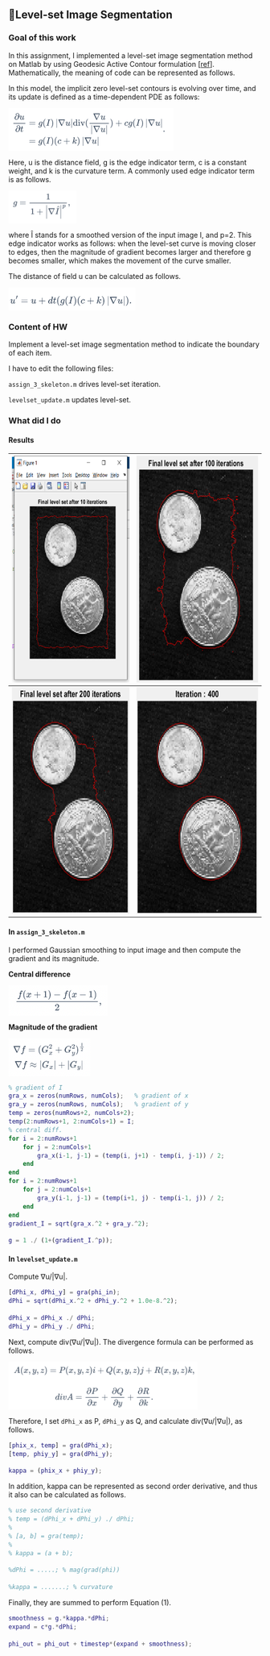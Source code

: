 ## 📕Level-set Image Segmentation

### Goal of this work

In this assignment, I implemented a level-set image segmentation method on Matlab by using Geodesic Active Contour formulation [[ref](https://link.springer.com/article/10.1023/A:1007979827043)]. Mathematically, the meaning of code can be represented as follows.

In this model, the implicit zero level-set contours is evolving over time, and its update is defined as a time-dependent PDE as follows:

<img src="./equations/1.png" alt="image1" height="85" align="center"/>

Here, u is the distance field, g is the edge indicator term, c is a constant weight, and k is the curvature term. A commonly used edge indicator term is as follows.

<img src="./equations/2.png" alt="image2" height="65" align="center"/>

where Î stands for a smoothed version of the input image I, and p=2. This edge indicator works as follows: when the level-set curve is moving closer to edges, then the magnitude of gradient becomes larger and therefore g becomes smaller, which makes the movement of the curve smaller.

The distance of field u can be calculated as follows.

<img src="./equations/3.png" alt="image3" height="45" align="center"/>



### Content of HW

Implement a level-set image segmentation method to indicate the boundary of each item.

I have to edit the following files:

`assign_3_skeleton.m` drives level-set iteration.

`levelset_update.m` updates level-set.

### What did I do

#### Results

| <img src="./images/image1.png" alt="image1" height="450" width="315"/> | <img src="./images/image2.png" alt="image2" height="450" width="340" /> |
| ------------------------------------------------------------ | ------------------------------------------------------------ |
| <img src="./images/image3.png" alt="image3" height="450" width="328"/> | <img src="./images/image4.png" alt="image4" height="450" width="328"/> |



#### In `assign_3_skeleton.m`

I performed Gaussian smoothing to input image and then compute the gradient and its magnitude.

**Central difference**

<img src="./equations/4.png" alt="image4" height="60" align="center"/>

**Magnitude of the gradient**

<img src="./equations/5.png" alt="image5" height="75" align="center"/>


```matlab
% gradient of I
gra_x = zeros(numRows, numCols);   % gradient of x
gra_y = zeros(numRows, numCols);   % gradient of y
temp = zeros(numRows+2, numCols+2);
temp(2:numRows+1, 2:numCols+1) = I;
% central diff.
for i = 2:numRows+1
    for j = 2:numCols+1
        gra_x(i-1, j-1) = (temp(i, j+1) - temp(i, j-1)) / 2;
    end
end
for i = 2:numRows+1
    for j = 2:numCols+1
        gra_y(i-1, j-1) = (temp(i+1, j) - temp(i-1, j)) / 2;
    end
end
gradient_I = sqrt(gra_x.^2 + gra_y.^2);

g = 1 ./ (1+(gradient_I.^p));
```



#### In `levelset_update.m`

Compute ∇u/|∇u|.

```matlab
[dPhi_x, dPhi_y] = gra(phi_in);
dPhi = sqrt(dPhi_x.^2 + dPhi_y.^2 + 1.0e-8.^2);

dPhi_x = dPhi_x ./ dPhi;
dPhi_y = dPhi_y ./ dPhi;
```

Next, compute div(∇u/|∇u|). The divergence formula can be performed as follows.

<img src="./equations/6.png" alt="image6" height="95" align="center"/>

Therefore, I set `dPhi_x` as P, `dPhi_y` as Q, and calculate div(∇u/|∇u|), as follows.

```matlab
[phix_x, temp] = gra(dPhi_x);
[temp, phiy_y] = gra(dPhi_y);

kappa = (phix_x + phiy_y);
```

In addition, kappa can be represented as second order derivative, and thus it also can be calculated as follows.

```matlab
% use second derivative
% temp = (dPhi_x + dPhi_y) ./ dPhi;
% 
% [a, b] = gra(temp);
% 
% kappa = (a + b);

%dPhi = .....; % mag(grad(phi))

%kappa = .......; % curvature
```

Finally, they are summed to perform Equation (1).

```matlab
smoothness = g.*kappa.*dPhi;
expand = c*g.*dPhi;

phi_out = phi_out + timestep*(expand + smoothness);
```
